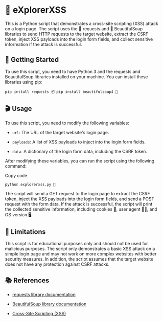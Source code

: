 
# 🚀 eXplorerXSS

This is a Python script that demonstrates a cross-site scripting (XSS) attack on a login page. The script uses the 🐍 requests and 🍲 BeautifulSoup libraries to send HTTP requests to the target website, extract the CSRF token, inject XSS payloads into the login form fields, and collect sensitive information if the attack is successful.

## 🏁 Getting Started

To use this script, you need to have Python 3 and the requests and BeautifulSoup libraries installed on your machine. You can install these libraries using pip:

`pip install requests 📦`
`pip install beautifulsoup4 🎨`

## 🎬 Usage

To use this script, you need to modify the following variables:

-   `url`: The URL of the target website's login page.
    
-   `payloads`: A list of XSS payloads to inject into the login form fields.
    
-   `data`: A dictionary of the login form data, including the CSRF token.
    

After modifying these variables, you can run the script using the following command:

Copy code

`python explorerxss.py 🚀` 

The script will send a GET request to the login page to extract the CSRF token, inject the XSS payloads into the login form fields, and send a POST request with the form data. If the attack is successful, the script will print the collected sensitive information, including cookies 🍪, user agent 🕵️‍♂️, and OS version 🖥️.

## 🚫 Limitations

This script is for educational purposes only and should not be used for malicious purposes. The script only demonstrates a basic XSS attack on a simple login page and may not work on more complex websites with better security measures. In addition, the script assumes that the target website does not have any protection against CSRF attacks.

## 📚 References

-   [requests library documentation](https://docs.python-requests.org/en/latest/)
    
-   [BeautifulSoup library documentation](https://www.crummy.com/software/BeautifulSoup/bs4/doc/)
    
-   [Cross-Site Scripting (XSS)](https://owasp.org/www-community/attacks/xss/)
